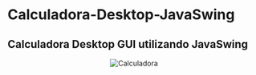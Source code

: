 # Calculadora-Desktop-JavaSwing

## Calculadora Desktop GUI utilizando JavaSwing

<div align="center">
    <img src="https://raw.githubusercontent.com/ygor-salles/Calculadora-Desktop-JavaSwing/master/Execut%C3%A1vel/deviceframes_calculador_java.png" alt="Calculadora" >
</div>

